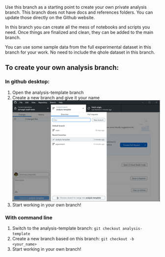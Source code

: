 Use this branch as a starting point to create your own private analysis branch. This branch does not have docs and references folders. You can update those directly on the Github website.

In this branch you can create all the mess of notebooks and scripts you need. Once things are finalized and clean, they can be added to the main branch.

You can use some sample data from the full experimental dataset in this branch for your work. No need to include the qhole dataset in this branch.

## To create your own analysis branch:
### In github desktop:
1. Open the analysis-template branch
2. Create a new branch and give it your name
![alt text](github_desktop_new_branch.png)
3. Start working in your own branch!

### With command line
1. Switch to the analysis-template branch: `git checkout analysis-template`
2. Create a new branch based on this branch: `git checkout -b <your_name>`
3. Start working in your own branch!